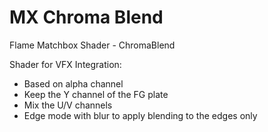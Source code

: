 # MX Chroma Blend
 Flame Matchbox Shader - ChromaBlend

Shader for VFX Integration:

- Based on alpha channel
- Keep the Y channel of the FG plate
- Mix the U/V channels 
- Edge mode with blur to apply blending to the edges only